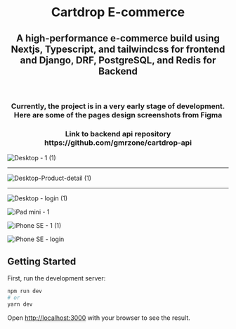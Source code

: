 <div align="center">
  <h1>Cartdrop E-commerce</h1>
</div>

<div align="center">
  <h2>A high-performance e-commerce build using Nextjs, Typescript, and tailwindcss for frontend and Django, DRF, PostgreSQL, and Redis for Backend</h2>
</div>
<br/>

<div align="center">
  <h3>Currently, the project is in a very early stage of development. Here are some of the pages design screenshots from Figma</h3>
</div>

<div align="center">
  <h3>Link to backend api repository https://github.com/gmrzone/cartdrop-api</h3>
</div>

![Desktop - 1 (1)](https://user-images.githubusercontent.com/65633542/128006696-d9e0371a-b24d-4a3c-a821-51ad0336e5b2.png)

<hr>

![Desktop-Product-detail (1)](https://user-images.githubusercontent.com/65633542/128006621-d3f01ab3-9086-41ef-8a98-b042a1f8ab22.png)

<hr>

![Desktop - login (1)](https://user-images.githubusercontent.com/65633542/128323803-9fe4dffd-1cde-4d4a-a59b-59649f089175.png)


![iPad mini - 1](https://user-images.githubusercontent.com/65633542/128363878-aa4323c6-ef2d-4a35-9979-e2b8209c1c67.png)

![iPhone SE - 1 (1)](https://user-images.githubusercontent.com/65633542/128364071-427a1c89-04c7-404a-af5b-c3f974fe632f.png)

![iPhone SE - login](https://user-images.githubusercontent.com/65633542/128374459-c63a1ce6-67de-4984-9fa0-7eac27918a58.png)


## Getting Started

First, run the development server:

```bash
npm run dev
# or
yarn dev
```

Open [http://localhost:3000](http://localhost:3000) with your browser to see the result.
